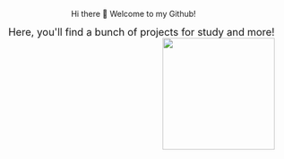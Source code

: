 <p align="center">
  Hi there 👋 Welcome to my Github!
</p>

<p align="right">
    <span style="vertical-align: top; font-size: 18px; margin-left: 20px; ">Here, you'll find a bunch of projects for study and more!</span>
<img src= "https://i.pinimg.com/736x/45/29/0d/45290ddb061a266e0767bc290218b62d.jpg" width = "200"  style="display:inline-block">

</p>


